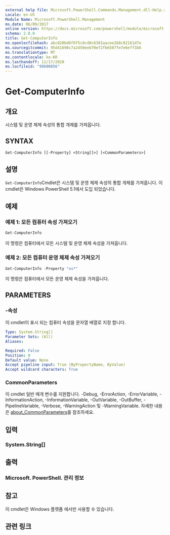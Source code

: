 ```yaml
---
external help file: Microsoft.PowerShell.Commands.Management.dll-Help.xml
Locale: en-US
Module Name: Microsoft.PowerShell.Management
ms.date: 06/09/2017
online version: https://docs.microsoft.com/powershell/module/microsoft.powershell.management/get-computerinfo?view=powershell-7.2&WT.mc_id=ps-gethelp
schema: 2.0.0
title: Get-ComputerInfo
ms.openlocfilehash: abc820bd6f8f5c8cd8c6301aacee268c82161d7e
ms.sourcegitcommit: 95d41698c7a2450eeb70ef2fb6507fe7e6eff3b6
ms.translationtype: MT
ms.contentlocale: ko-KR
ms.lasthandoff: 11/17/2020
ms.locfileid: "99600856"
---
```

# Get-ComputerInfo

## 개요
시스템 및 운영 체제 속성의 통합 개체를 가져옵니다.

## SYNTAX

```
Get-ComputerInfo [[-Property] <String[]>] [<CommonParameters>]
```

## 설명

`Get-ComputerInfo`Cmdlet은 시스템 및 운영 체제 속성의 통합 개체를 가져옵니다.
이 cmdlet은 Windows PowerShell 5.1에서 도입 되었습니다.

## 예제

### 예제 1: 모든 컴퓨터 속성 가져오기

```powershell
Get-ComputerInfo
```

이 명령은 컴퓨터에서 모든 시스템 및 운영 체제 속성을 가져옵니다.

### 예제 2: 모든 컴퓨터 운영 체제 속성 가져오기

```powershell
Get-ComputerInfo -Property "os*"
```

이 명령은 컴퓨터에서 모든 운영 체제 속성을 가져옵니다.

## PARAMETERS

### -속성

이 cmdlet이 표시 되는 컴퓨터 속성을 문자열 배열로 지정 합니다.

```yaml
Type: System.String[]
Parameter Sets: (All)
Aliases:

Required: False
Position: 0
Default value: None
Accept pipeline input: True (ByPropertyName, ByValue)
Accept wildcard characters: True
```

### CommonParameters

이 cmdlet 일반 매개 변수를 지원합니다. -Debug, -ErrorAction, -ErrorVariable, -InformationAction, -InformationVariable, -OutVariable, -OutBuffer, -PipelineVariable, -Verbose, -WarningAction 및 -WarningVariable. 자세한 내용은 [about_CommonParameters](../Microsoft.PowerShell.Core/About/about_CommonParameters.md)를 참조하세요.

## 입력

### System.String[]

## 출력

### Microsoft. PowerShell. 관리 정보

## 참고

이 cmdlet은 Windows 플랫폼 에서만 사용할 수 있습니다.

## 관련 링크
